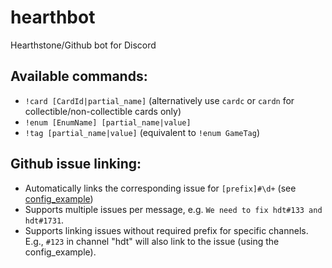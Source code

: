# hearthbot
Hearthstone/Github bot for Discord


## Available commands:
- `!card [CardId|partial_name]` (alternatively use `cardc` or `cardn` for collectible/non-collectible cards only)
- `!enum [EnumName] [partial_name|value]`
- `!tag [partial_name|value]` (equivalent to `!enum GameTag`)

## Github issue linking:
- Automatically links the corresponding issue for `[prefix]#\d+` (see [config_example](https://github.com/azeier/hearthbot/blob/master/config_example.json))  
- Supports multiple issues per message, e.g. `We need to fix hdt#133 and hdt#1731`.
- Supports linking issues without required prefix for specific channels. E.g., `#123` in channel "hdt" will also link to the issue (using the config_example).
